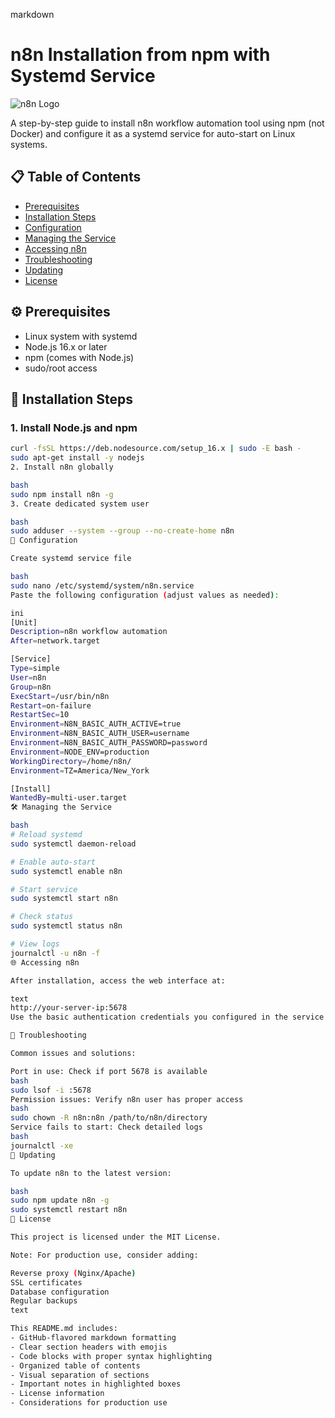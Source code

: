 markdown
# n8n Installation from npm with Systemd Service

![n8n Logo](https://n8n.io/n8n-logo.svg)

A step-by-step guide to install n8n workflow automation tool using npm (not Docker) and configure it as a systemd service for auto-start on Linux systems.

## 📋 Table of Contents
- [Prerequisites](#-prerequisites)
- [Installation Steps](#-installation-steps)
- [Configuration](#-configuration)
- [Managing the Service](#-managing-the-service)
- [Accessing n8n](#-accessing-n8n)
- [Troubleshooting](#-troubleshooting)
- [Updating](#-updating)
- [License](#-license)

## ⚙️ Prerequisites

- Linux system with systemd
- Node.js 16.x or later
- npm (comes with Node.js)
- sudo/root access

## 🚀 Installation Steps

### 1. Install Node.js and npm

```bash
curl -fsSL https://deb.nodesource.com/setup_16.x | sudo -E bash -
sudo apt-get install -y nodejs
2. Install n8n globally

bash
sudo npm install n8n -g
3. Create dedicated system user

bash
sudo adduser --system --group --no-create-home n8n
🔧 Configuration

Create systemd service file

bash
sudo nano /etc/systemd/system/n8n.service
Paste the following configuration (adjust values as needed):

ini
[Unit]
Description=n8n workflow automation
After=network.target

[Service]
Type=simple
User=n8n
Group=n8n
ExecStart=/usr/bin/n8n
Restart=on-failure
RestartSec=10
Environment=N8N_BASIC_AUTH_ACTIVE=true
Environment=N8N_BASIC_AUTH_USER=username
Environment=N8N_BASIC_AUTH_PASSWORD=password
Environment=NODE_ENV=production
WorkingDirectory=/home/n8n/
Environment=TZ=America/New_York

[Install]
WantedBy=multi-user.target
🛠️ Managing the Service

bash
# Reload systemd
sudo systemctl daemon-reload

# Enable auto-start
sudo systemctl enable n8n

# Start service
sudo systemctl start n8n

# Check status
sudo systemctl status n8n

# View logs
journalctl -u n8n -f
🌐 Accessing n8n

After installation, access the web interface at:

text
http://your-server-ip:5678
Use the basic authentication credentials you configured in the service file.

🐛 Troubleshooting

Common issues and solutions:

Port in use: Check if port 5678 is available
bash
sudo lsof -i :5678
Permission issues: Verify n8n user has proper access
bash
sudo chown -R n8n:n8n /path/to/n8n/directory
Service fails to start: Check detailed logs
bash
journalctl -xe
🔄 Updating

To update n8n to the latest version:

bash
sudo npm update n8n -g
sudo systemctl restart n8n
📜 License

This project is licensed under the MIT License.

Note: For production use, consider adding:

Reverse proxy (Nginx/Apache)
SSL certificates
Database configuration
Regular backups
text

This README.md includes:
- GitHub-flavored markdown formatting
- Clear section headers with emojis
- Code blocks with proper syntax highlighting
- Organized table of contents
- Visual separation of sections
- Important notes in highlighted boxes
- License information
- Considerations for production use
